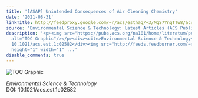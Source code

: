 ```yaml
---
title: '[ASAP] Unintended Consequences of Air Cleaning Chemistry'
date: '2021-08-31'
linkTitle: http://feedproxy.google.com/~r/acs/esthag/~3/MgS7YnqTTw8/acs.est.1c02582
source: 'Environmental Science & Technology: Latest Articles (ACS Publications)'
description: '<p><img src="https://pubs.acs.org/na101/home/literatum/publisher/achs/journals/content/esthag/0/esthag.ahead-of-print/acs.est.1c02582/20210831/images/medium/es1c02582_0003.gif"
  alt="TOC Graphic"/></p><div><cite>Environmental Science & Technology</cite></div><div>DOI:
  10.1021/acs.est.1c02582</div><img src="http://feeds.feedburner.com/~r/acs/esthag/~4/MgS7YnqTTw8"
  height="1" width="1" ...'
disable_comments: true
---
```

<p><img src="https://pubs.acs.org/na101/home/literatum/publisher/achs/journals/content/esthag/0/esthag.ahead-of-print/acs.est.1c02582/20210831/images/medium/es1c02582_0003.gif" alt="TOC Graphic"/></p><div><cite>Environmental Science & Technology</cite></div><div>DOI: 10.1021/acs.est.1c02582</div><img src="http://feeds.feedburner.com/~r/acs/esthag/~4/MgS7YnqTTw8" height="1" width="1" ...